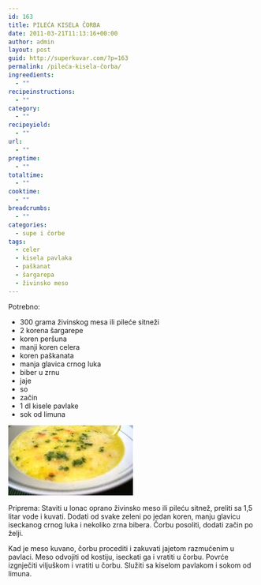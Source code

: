 ```yaml
---
id: 163
title: PILEĆA KISELA ČORBA
date: 2011-03-21T11:13:16+00:00
author: admin
layout: post
guid: http://superkuvar.com/?p=163
permalink: /pileća-kisela-čorba/
ingreedients:
  - ""
recipeinstructions:
  - ""
category:
  - ""
recipeyield:
  - ""
url:
  - ""
preptime:
  - ""
totaltime:
  - ""
cooktime:
  - ""
breadcrumbs:
  - ""
categories:
  - supe i čorbe
tags:
  - celer
  - kisela pavlaka
  - paškanat
  - šargarepa
  - živinsko meso
---
```

Potrebno:

  * 300 grama živinskog mesa ili pileće sitneži
  * 2 korena šargarepe
  * koren peršuna
  * manji koren celera
  * koren paškanata
  * manja glavica crnog luka
  * biber u zrnu
  * jaje
  * so
  * začin
  * 1 dl kisele pavlake
  * sok od limuna

<img class="alignnone size-full wp-image-813" title="pilecakislacorba" src="/wp-content/uploads/2011/03/pilecakislacorba-e1306838349843.jpg" alt="" width="253" height="142" /> 

Priprema: Staviti u lonac oprano živinsko meso ili pileću sitnež, preliti sa 1,5 litar vode i kuvati. Dodati od svake zeleni po jedan koren, manju glavicu iseckanog crnog luka i nekoliko zrna bibera. Čorbu posoliti, dodati začin po želji.

Kad je meso kuvano, čorbu procediti i zakuvati jajetom razmućenim u pavlaci. Meso odvojiti od kostiju, iseckati ga i vratiti u čorbu. Povrće izgnječiti viljuškom i vratiti u čorbu. Služiti sa kiselom pavlakom i sokom od limuna.
